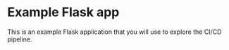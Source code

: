 # Example Flask app

This is an example Flask application that you will use to explore the CI/CD pipeline.